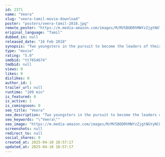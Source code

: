 ```yaml
---
id: 2371
name: "Veera"
slug: "veera-tamil-movie-download"
poster: "posters/veera-tamil-2018.jpg"
remote_poster: "https://m.media-amazon.com/images/M/MV5BODRhMWYzZjgtNGYyNC00YTlmLWIxNjctYjRmYzA5NWNiNTEzXkEyXkFqcGdeQXVyMzYxOTQ3MDg@._V1_SX300.jpg"
original_language: "Tamil"
dubbed_in: null
released_date: "16 Feb 2018"
synopsis: "Two youngsters in the pursuit to become the leaders of their gang without violence, find themselves in an uncanny situation that would change their lives forever."
type: "movie"
rating: "5.0"
imdbid: "tt7654674"
tmdbid: null
views: 0
likes: 0
dislikes: 0
author_id: 1
trailer_url: null
runtime: "109 min"
is_featured: 0
is_active: 1
is_comingsoon: 0
seo_title: "Veera"
seo_description: "Two youngsters in the pursuit to become the leaders of their gang without violence, find themselves in an uncanny situation that would change their lives forever."
seo_keywords: "\"Veera\""
seo_image: "https://m.media-amazon.com/images/M/MV5BODRhMWYzZjgtNGYyNC00YTlmLWIxNjctYjRmYzA5NWNiNTEzXkEyXkFqcGdeQXVyMzYxOTQ3MDg@._V1_SX300.jpg"
screenshots: null
redirect_to: null
social_shares: 0
created_at: 2025-04-10 18:57:17
updated_at: 2025-04-10 18:57:17
---
```


